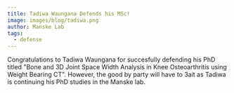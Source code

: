 ```yaml
---
title: Tadiwa Waungana Defends his MSc!
image: images/blog/tadiwa.png
author: Manske Lab
tags:
  - defense
---
```


Congratulations to Tadiwa Waungana for succesfully defending his PhD titled "Bone and 3D Joint Space Width Analysis in Knee Osteoarthritis using Weight Bearing CT". However, the good by party will have to 3ait as Tadiwa is continuing his PhD studies in the Manske lab.